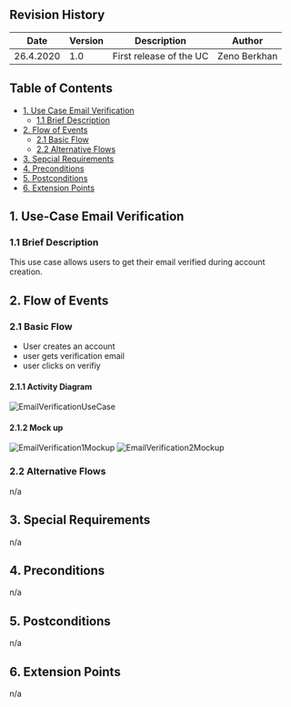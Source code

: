 ## Revision History
Date | Version | Description | Author
--- | --- | --- | ---
26.4.2020| 1.0 | First release of the UC | Zeno Berkhan

## Table of Contents
- [1. Use Case Email Verification](#1-use-case-email-verification)
  - [1.1 Brief Description](#11-brief-description)
- [2. Flow of Events](#2-flow-of-events)
  - [2.1 Basic Flow](#21-basic-flow)
  - [2.2 Alternative Flows](#22-alternative-flows)
- [3. Sepcial Requirements](#3-special-requirements)
- [4. Preconditions](#4-preconditions)
- [5. Postconditions](#5-postconditions)
- [6. Extension Points](#6-extension-points)

## 1. Use-Case Email Verification
### 1.1 Brief Description
This use case allows users to get their email verified during account creation.
## 2. Flow of Events
### 2.1 Basic Flow
- User creates an account
- user gets verification email
- user clicks on verifiy
#### 2.1.1 Activity Diagram
![EmailVerificationUseCase](https://raw.githubusercontent.com/GreenClothaWay/Website/master/doc/uc/EmailVerificationUseCase.PNG)
#### 2.1.2 Mock up
![EmailVerification1Mockup](https://raw.githubusercontent.com/GreenClothaWay/Website/master/doc/mockups/EmailVerificationMockup1.PNG)
![EmailVerification2Mockup](https://raw.githubusercontent.com/GreenClothaWay/Website/master/doc/mockups/EmailVerificationMockup2.PNG)
### 2.2 Alternative Flows
n/a

## 3. Special Requirements
n/a

## 4. Preconditions
n/a

## 5. Postconditions
n/a

## 6. Extension Points
n/a

